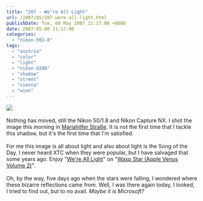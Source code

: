 ```yaml
---
title: "207 - We’re All Light"
url: /2007/05/207-were-all-light.html
publishDate: Tue, 08 May 2007 21:17:00 +0000
date: 2007-05-08 21:17:00
categories: 
  - "nikon-501-8"
tags: 
  - "austria"
  - "color"
  - "light"
  - "nikon-d200"
  - "shadow"
  - "street"
  - "vienna"
  - "wien"
---
```

<a href="https://d25zfm9zpd7gm5.cloudfront.net/1200x1200/2007/20070508_080114_nx_ps.jpg"><img src="https://d25zfm9zpd7gm5.cloudfront.net/0600x0600/2007/20070508_080114_nx_ps.jpg"/></a><br/><br/>Nothing has moved, still the Nikon 50/1.8 and Nikon Capture NX. I shot the image this morning in <a href="http://maps.google.com/?ie=UTF8&ll=48.197261,16.347635&spn=0.011757,0.021265&z=16&om=1" target="_blank">Mariahilfer Straße</a>. It is not the first time that I tackle this shadow, but it's the first time that I'm satisfied.<br/><br/>For me this image is all about light and also about light is the Song of the Day. I never heard XTC when they were popular, but I have salvaged that some years ago. Enjoy "<a href="http://www.lyricsfreak.com/x/xtc/were+all+light_20147967.html" target="_blank">We're All Light</a>" on "<a href="http://www.amazon.com/Wasp-Star-Apple-Venus-2/dp/B00004SWHU" target="_blank">Wasp Star (Apple Venus Volume 2)</a>".<br/><br/>Oh, by the way, five days ago when the stars were falling, I wondered where these bizarre reflections came from. Well, I was there again today, I looked, I tried to find out, but to no avail. <span style="font-style:italic;">Maybe it is Microsoft?</span>
